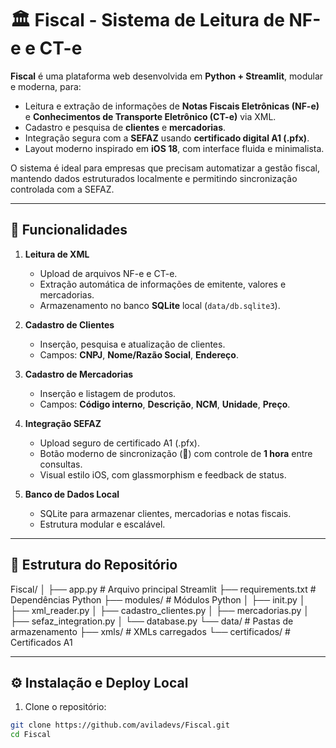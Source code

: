 # 🏛️ Fiscal - Sistema de Leitura de NF-e e CT-e

**Fiscal** é uma plataforma web desenvolvida em **Python + Streamlit**, modular e moderna, para:  

- Leitura e extração de informações de **Notas Fiscais Eletrônicas (NF-e)** e **Conhecimentos de Transporte Eletrônico (CT-e)** via XML.  
- Cadastro e pesquisa de **clientes** e **mercadorias**.  
- Integração segura com a **SEFAZ** usando **certificado digital A1 (.pfx)**.  
- Layout moderno inspirado em **iOS 18**, com interface fluida e minimalista.

O sistema é ideal para empresas que precisam automatizar a gestão fiscal, mantendo dados estruturados localmente e permitindo sincronização controlada com a SEFAZ.

---

## 🚀 Funcionalidades

1. **Leitura de XML**
   - Upload de arquivos NF-e e CT-e.
   - Extração automática de informações de emitente, valores e mercadorias.
   - Armazenamento no banco **SQLite** local (`data/db.sqlite3`).

2. **Cadastro de Clientes**
   - Inserção, pesquisa e atualização de clientes.
   - Campos: **CNPJ**, **Nome/Razão Social**, **Endereço**.

3. **Cadastro de Mercadorias**
   - Inserção e listagem de produtos.
   - Campos: **Código interno**, **Descrição**, **NCM**, **Unidade**, **Preço**.

4. **Integração SEFAZ**
   - Upload seguro de certificado A1 (.pfx).
   - Botão moderno de sincronização (🔄) com controle de **1 hora** entre consultas.
   - Visual estilo iOS, com glassmorphism e feedback de status.

5. **Banco de Dados Local**
   - SQLite para armazenar clientes, mercadorias e notas fiscais.
   - Estrutura modular e escalável.

---

## 📂 Estrutura do Repositório
Fiscal/
│
├── app.py                     # Arquivo principal Streamlit
├── requirements.txt           # Dependências Python
├── modules/                   # Módulos Python
│   ├── init.py
│   ├── xml_reader.py
│   ├── cadastro_clientes.py
│   ├── mercadorias.py
│   ├── sefaz_integration.py
│   └── database.py
└── data/                      # Pastas de armazenamento
├── xmls/                  # XMLs carregados
└── certificados/          # Certificados A1

---

## ⚙️ Instalação e Deploy Local

1. Clone o repositório:

```bash
git clone https://github.com/aviladevs/Fiscal.git
cd Fiscal
